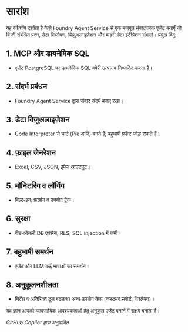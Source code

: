 # सारांश

यह वर्कशॉप दर्शाता है कैसे Foundry Agent Service से एक मजबूत संवादात्मक एजेंट बनाएँ जो बिक्री संबंधित प्रश्न, डेटा विश्लेषण, विज़ुअलाइज़ेशन और बाहरी डेटा इंटीग्रेशन संभाले। प्रमुख बिंदु:

## 1. MCP और डायनेमिक SQL
- एजेंट PostgreSQL पर डायनेमिक SQL क्वेरी उत्पन्न व निष्पादित करता है।

## 2. संदर्भ प्रबंधन
- Foundry Agent Service द्वारा संवाद संदर्भ बनाए रखा।

## 3. डेटा विज़ुअलाइज़ेशन
- Code Interpreter से चार्ट (Pie आदि) बनते हैं; बहुभाषी फ़ॉन्ट जोड़ सकते हैं।

## 4. फ़ाइल जेनरेशन
- Excel, CSV, JSON, इमेज आउटपुट।

## 5. मॉनिटरिंग व लॉगिंग
- बिल्ट‑इन; प्रदर्शन व उपयोग ट्रैक।

## 6. सुरक्षा
- रीड‑ओनली DB एक्सेस, RLS, SQL injection में कमी।

## 7. बहुभाषी समर्थन
- एजेंट और LLM कई भाषाओं का समर्थन।

## 8. अनुकूलनशीलता
- निर्देश व अतिरिक्त टूल बदलकर अन्य उपयोग केस (कस्टमर सपोर्ट, विश्लेषण)।

यह ज्ञान आपको व्यावसायिक आवश्यकताओं हेतु अनुकूल एजेंट बनाने में सक्षम बनाता है।

*GitHub Copilot द्वारा अनुवादित.*
